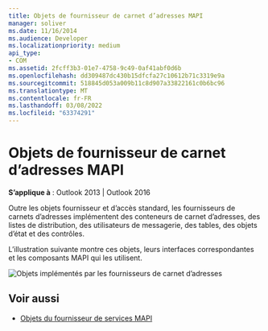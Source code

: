 ```yaml
---
title: Objets de fournisseur de carnet d’adresses MAPI
manager: soliver
ms.date: 11/16/2014
ms.audience: Developer
ms.localizationpriority: medium
api_type:
- COM
ms.assetid: 2fcff3b3-01e7-4758-9c49-0af41abf0d6b
ms.openlocfilehash: dd309487dc430b15dfcfa27c10612b71c3319e9a
ms.sourcegitcommit: 518845d053a009b11c8d907a33822161c0b6bc96
ms.translationtype: MT
ms.contentlocale: fr-FR
ms.lasthandoff: 03/08/2022
ms.locfileid: "63374291"
---
```

# <a name="mapi-address-book-provider-objects"></a>Objets de fournisseur de carnet d’adresses MAPI
  
**S’applique à** : Outlook 2013 | Outlook 2016 
  
Outre les objets fournisseur et d’accès standard, les fournisseurs de carnets d’adresses implémentent des conteneurs de carnet d’adresses, des listes de distribution, des utilisateurs de messagerie, des tables, des objets d’état et des contrôles.
  
L’illustration suivante montre ces objets, leurs interfaces correspondantes et les composants MAPI qui les utilisent.
  
![Objets implémentés par les fournisseurs de carnet d’adresses](media/amapi_64.gif "Objets implémentés par les fournisseurs de carnet d’adresses")
  
## <a name="see-also"></a>Voir aussi

- [Objets du fournisseur de services MAPI](mapi-service-provider-objects.md)

